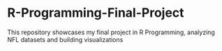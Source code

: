 # R-Programming-Final-Project
This repository showcases my final project in R Programming, analyzing NFL datasets and building visualizations
